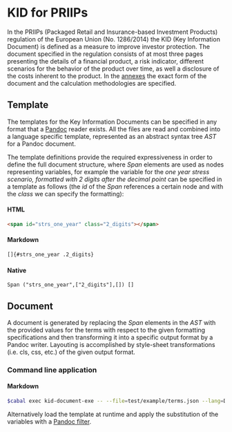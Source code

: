 # KID for PRIIPs

In the PRIIPs (Packaged Retail and Insurance-based Investment Products) regulation of the European Union (No. 1286/2014) the KID (Key Information Document) is defined as a measure to improve investor protection. The document specified in the regulation consists of at most three pages presenting the details of a financial product, a risk indicator, different scenarios for the behavior of the product over time, as well a disclosure of the costs inherent to the product. In the [annexes](https://eur-lex.europa.eu/legal-content/EN/TXT/?uri=CELEX:32017R0653) the exact form of the document and the calculation methodologies are specified.

## Template

The templates for the Key Information Documents can be specified in any format that a [Pandoc](https://pandoc.org) reader exists. All the files are read and combined into a language specific template, represented as an abstract syntax tree _AST_ for a Pandoc document.

The template definitions provide the required expressiveness in order to define the full document structure, where _Span_ elements are used as nodes representing variables, for example the variable for the _one year stress scenario, formatted with 2 digits after the decimal point_ can be specified in a template as follows (the _id_ of the _Span_ references a certain node and with the _class_ we can specify the formatting):

#### HTML
```html
<span id="strs_one_year" class="2_digits"></span>
```

#### Markdown
```markdown
[]{#strs_one_year .2_digits}
```

#### Native
```
Span ("strs_one_year",["2_digits"],[]) []
```

## Document

A document is generated by replacing the _Span_ elements in the _AST_ with the provided values for the terms with respect to the given formatting specifications and then transforming it into a specific output format by a Pandoc writer. Layouting is accomplished by style-sheet transformations (i.e. cls, css, etc.) of the given output format.

### Command line application

#### Markdown
```bash
$cabal exec kid-document-exe -- --file=test/example/terms.json --lang=DE | pandoc -f native -t markdown
```

Alternatively load the template at runtime and apply the substitution of the variables with a [Pandoc filter](https://pandoc.org/filters.html).
